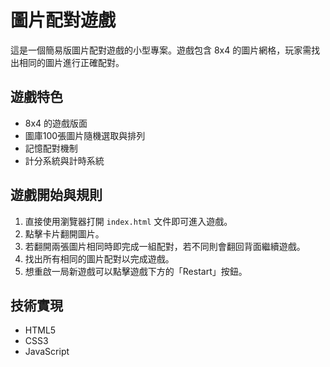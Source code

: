# 圖片配對遊戲

這是一個簡易版圖片配對遊戲的小型專案。遊戲包含 8x4 的圖片網格，玩家需找出相同的圖片進行正確配對。

## 遊戲特色

- 8x4 的遊戲版面
- 圖庫100張圖片隨機選取與排列
- 記憶配對機制
- 計分系統與計時系統

## 遊戲開始與規則

1. 直接使用瀏覽器打開 `index.html` 文件即可進入遊戲。
2. 點擊卡片翻開圖片。
3. 若翻開兩張圖片相同時即完成一組配對，若不同則會翻回背面繼續遊戲。
4. 找出所有相同的圖片配對以完成遊戲。
5. 想重啟一局新遊戲可以點擊遊戲下方的「Restart」按鈕。

## 技術實現

- HTML5
- CSS3
- JavaScript 
